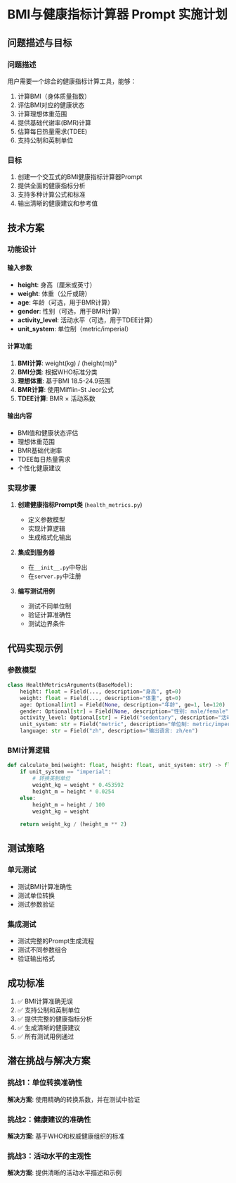 # BMI与健康指标计算器 Prompt 实施计划

## 问题描述与目标

### 问题描述
用户需要一个综合的健康指标计算工具，能够：
1. 计算BMI（身体质量指数）
2. 评估BMI对应的健康状态
3. 计算理想体重范围
4. 提供基础代谢率(BMR)计算
5. 估算每日热量需求(TDEE)
6. 支持公制和英制单位

### 目标
1. 创建一个交互式的BMI健康指标计算器Prompt
2. 提供全面的健康指标分析
3. 支持多种计算公式和标准
4. 输出清晰的健康建议和参考值

## 技术方案

### 功能设计

#### 输入参数
- **height**: 身高（厘米或英寸）
- **weight**: 体重（公斤或磅）
- **age**: 年龄（可选，用于BMR计算）
- **gender**: 性别（可选，用于BMR计算）
- **activity_level**: 活动水平（可选，用于TDEE计算）
- **unit_system**: 单位制（metric/imperial）

#### 计算功能
1. **BMI计算**: weight(kg) / (height(m))²
2. **BMI分类**: 根据WHO标准分类
3. **理想体重**: 基于BMI 18.5-24.9范围
4. **BMR计算**: 使用Mifflin-St Jeor公式
5. **TDEE计算**: BMR × 活动系数

#### 输出内容
- BMI值和健康状态评估
- 理想体重范围
- BMR基础代谢率
- TDEE每日热量需求
- 个性化健康建议

### 实现步骤

1. **创建健康指标Prompt类** (`health_metrics.py`)
   - 定义参数模型
   - 实现计算逻辑
   - 生成格式化输出

2. **集成到服务器**
   - 在`__init__.py`中导出
   - 在`server.py`中注册

3. **编写测试用例**
   - 测试不同单位制
   - 验证计算准确性
   - 测试边界条件

## 代码实现示例

### 参数模型
```python
class HealthMetricsArguments(BaseModel):
    height: float = Field(..., description="身高", gt=0)
    weight: float = Field(..., description="体重", gt=0)
    age: Optional[int] = Field(None, description="年龄", ge=1, le=120)
    gender: Optional[str] = Field(None, description="性别: male/female")
    activity_level: Optional[str] = Field("sedentary", description="活动水平")
    unit_system: str = Field("metric", description="单位制: metric/imperial")
    language: str = Field("zh", description="输出语言: zh/en")
```

### BMI计算逻辑
```python
def calculate_bmi(weight: float, height: float, unit_system: str) -> float:
    if unit_system == "imperial":
        # 转换英制单位
        weight_kg = weight * 0.453592
        height_m = height * 0.0254
    else:
        height_m = height / 100
        weight_kg = weight
    
    return weight_kg / (height_m ** 2)
```

## 测试策略

### 单元测试
- 测试BMI计算准确性
- 测试单位转换
- 测试参数验证

### 集成测试
- 测试完整的Prompt生成流程
- 测试不同参数组合
- 验证输出格式

## 成功标准
1. ✅ BMI计算准确无误
2. ✅ 支持公制和英制单位
3. ✅ 提供完整的健康指标分析
4. ✅ 生成清晰的健康建议
5. ✅ 所有测试用例通过

## 潜在挑战与解决方案

### 挑战1：单位转换准确性
**解决方案**: 使用精确的转换系数，并在测试中验证

### 挑战2：健康建议的准确性
**解决方案**: 基于WHO和权威健康组织的标准

### 挑战3：活动水平的主观性
**解决方案**: 提供清晰的活动水平描述和示例